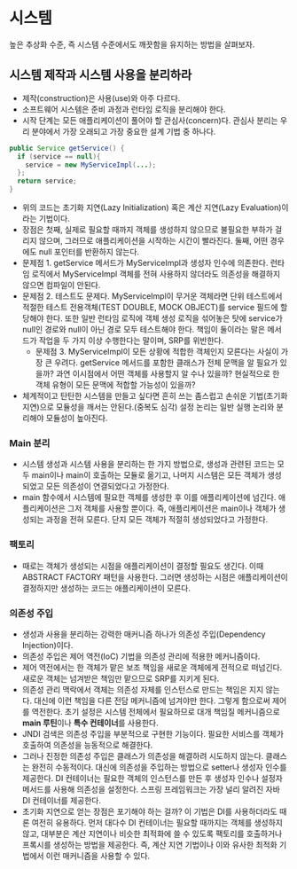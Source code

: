 # 시스템
높은 추상화 수준, 즉 시스템 수준에서도 깨끗함을 유지하는 방법을 살펴보자.
## 시스템 제작과 시스템 사용을 분리하라
- 제작(construction)은 사용(use)와 아주 다르다.
- 소프트웨어 시스템은 준비 과정과 런타임 로직을 분리해야 한다.
- 시작 단계는 모든 애플리케이션이 풀어야 할 관심사(concern)다. 관심사 분리는 우리 분야에서 가장 오래되고 가장 중요한 설계 기법 중 하나다.

```java
public Service getService() {
  if (service == null){
    service = new MyServiceImpl(...);
  };
  return service;
}
```
- 위의 코드는 초기화 지연(Lazy Initialization) 혹은 계산 지연(Lazy Evaluation)이라는 기법이다.
- 장점은 첫째, 실제로 필요할 때까지 객체를 생성하지 않으므로 불필요한 부하가 걸리지 않으며, 그러므로 애플리케이션을 시작하는 시간이 빨라진다. 둘째, 어떤 경우에도 null 포인터를 반환하지 않는다.
- 문제점 1. getService 메서드가 MyServiceImpl과 생성자 인수에 의존한다. 런타임 로직에서 MyServiceImpl 객체를 전혀 사용하지 않더라도 의존성을 해결하지 않으면 컴파일이 안된다.
- 문제점 2. 테스트도 문제다. MyServiceImpl이 무거운 객체라면 단위 테스트에서 적절한 테스트 전용객체(TEST DOUBLE, MOCK OBJECT)를 service 필드에 할당해야 한다. 또한 일반 런타임 로직에 객체 생성 로직을 섞어놓은 탓에 service가 null인 경로와 null이 아닌 경로 모두 테스트해야 한다. 책임이 둘이라는 말은 메서드가 작업을 두 가지 이상 수행한다는 말이며, SRP를 위반한다.
  - 문제점 3. MyServiceImpl이 모든 상황에 적합한 객체인지 모른다는 사실이 가장 큰 우려다. getService 메서드를 포함한 클래스가 전체 문맥을 알 필요가 있을까? 과연 이시점에서 어떤 객체를 사용할지 알 수나 있을까? 현실적으로 한 객체 유형이 모든 문맥에 적합할 가능성이 있을까?  
- 체계적이고 탄탄한 시스템을 만들고 싶다면 흔히 쓰는 좀스럽고 손쉬운 기법(초기화 지연)으로 모듈성을 깨서는 안된다.(중복도 심각) 설정 논리는 일반 실행 논리와 분리해야 모듈성이 높아진다.

### Main 분리
- 시스템 생성과 시스템 사용을 분리하는 한 가지 방법으로, 생성과 관련된 코드는 모두 main이나 main이 호출하는 모듈로 옮기고, 나머지 시스템은 모든 객체가 생성되었고 모든 의존성이 연결되었다고 가정한다.
- main 함수에서 시스템에 필요한 객체를 생성한 후 이를 애플리케이션에 넘긴다. 애플리케이션은 그저 객체를 사용할 뿐이다. 즉, 애플리케이션은 main이나 객체가 생성되는 과정을 전혀 모른다. 단지 모든 객체가 적절히 생성되었다고 가정한다.
### 팩토리
- 때로는 객체가 생성되는 시점을 애플리케이션이 결정할 필요도 생긴다. 이때 ABSTRACT FACTORY 패턴을 사용한다. 그러면 생성하는 시점은 애플리케이션이 결정하지만 생성하는 코드는 애플리케이션이 모른다.
### 의존성 주입
- 생성과 사용을 분리하는 강력한 매커니즘 하나가 의존성 주입(Dependency Injection)이다.
- 의존성 주입은 제어 역전(IoC) 기법을 의존성 관리에 적용한 메커니즘이다.
- 제어 역전에서는 한 객체가 맡은 보조 책임을 새로운 객체에게 전적으로 떠넘긴다. 새로운 객체는 넘겨받은 책임만 맡으므로 SRP를 지키게 된다.
- 의존성 관리 맥락에서 객체는 의존성 자체를 인스턴스로 만드는 책임은 지지 않는다. 대신에 이런 책임을 다른 전담 메커니즘에 넘겨야만 한다. 그렇게 함으로써 제어를 역전한다. 초기 설정은 시스템 전체에서 필요하므로 대개 책임질 메커니즘으로 **main 루틴**이나 **특수 컨테이너**를 사용한다.
- JNDI 검색은 의존성 주입을 부분적으로 구현한 기능이다. 필요한 서비스를 객체가 호출하여 의존성을 능동적으로 해결한다.
- 그러나 진정한 의존성 주입은 클래스가 의존성을 해결하려 시도하지 않는다. 클래스는 완전히 수동적이다. 대신에 의존성을 주입하는 방법으로 setter나 생성자 인수를 제공한다. DI 컨테이너는 필요한 객체의 인스턴스를 만든 후 생성자 인수나 설정자 메서드를 사용해 의존성을 설정한다. 스프링 프레임워크는 가장 널리 알려진 자바 DI 컨테이너를 제공한다.
- 초기화 지연으로 얻는 장점은 포기해야 하는 걸까? 이 기법은 DI를 사용하더라도 때론 여전히 유용하다. 먼저 대다수 DI 컨테이너는 필요할 때까지는 객체를 생성하지 않고, 대부분은 계산 지연이나 비슷한 최적화에 쓸 수 있도록 팩토리를 호출하거나 프록시를 생성하는 방법을 제공한다. 즉, 계산 지연 기법이나 이와 유사한 최적화 기법에서 이런 매커니즘을 사용할 수 있다.
